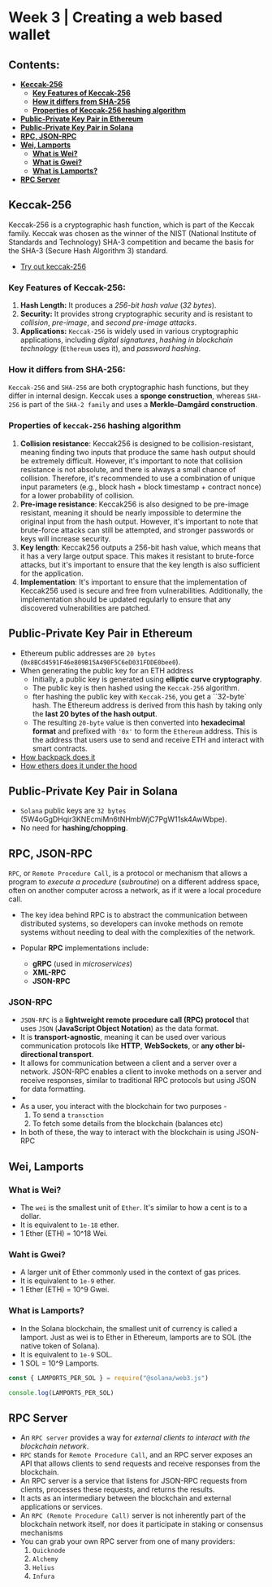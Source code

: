# Week 3 | Creating a web based wallet

## Contents:
- [**Keccak-256**](#keccak-256)
    - [**Key Features of Keccak-256**](#key-features-of-keccak-256)
    - [**How it differs from SHA-256**](#how-it-differs-from-sha-256)
    - [**Properties of Keccak-256 hashing algorithm**](#properties-of-keccak-256-hashing-algorithm)
- [**Public-Private Key Pair in Ethereum**](#public-private-key-pair-in-ethereum)
- [**Public-Private Key Pair in Solana**](#public-private-key-pair-in-solana)
- [**RPC, JSON-RPC**](#rpc-json-rpc)
- [**Wei, Lamports**](#wei-lamports)
    - [**What is Wei?**](#what-is-wei)
    - [**What is Gwei?**](#what-is-gwei)
    - [**What is Lamports?**](#what-is-lamports)
- [**RPC Server**](#rpc-server)

## Keccak-256
Keccak-256 is a cryptographic hash function, which is part of the Keccak family. Keccak was chosen as the winner of the NIST (National Institute of Standards and Technology) SHA-3 competition and became the basis for the SHA-3 (Secure Hash Algorithm 3) standard.

- [Try out keccak-256](https://emn178.github.io/online-tools/keccak_256.html)

### Key Features of Keccak-256:
1. **Hash Length:** It produces a *256-bit hash value* (*32 bytes*).
2. **Security:** It provides strong cryptographic security and is resistant to *collision*, *pre-image*, and *second pre-image attacks*.
3. **Applications:** `Keccak-256` is widely used in various cryptographic applications, including *digital signatures*, *hashing in blockchain technology* (`Ethereum` uses it), and *password hashing*.

### How it differs from SHA-256:
`Keccak-256` and `SHA-256` are both cryptographic hash functions, but they differ in internal design. Keccak uses a **sponge construction**, whereas `SHA-256` is part of the `SHA-2 family` and uses a **Merkle–Damgård construction**.

### Properties of `keccak-256` hashing algorithm

1. **Collision resistance**: Keccak256 is designed to be collision-resistant, meaning finding two inputs that produce the same hash output should be extremely difficult. However, it's important to note that collision resistance is not absolute, and there is always a small chance of collision. Therefore, it's recommended to use a combination of unique input parameters (e.g., block hash + block timestamp + contract nonce) for a lower probability of collision.
2. **Pre-image resistance**: Keccak256 is also designed to be pre-image resistant, meaning it should be nearly impossible to determine the original input from the hash output. However, it's important to note that brute-force attacks can still be attempted, and stronger passwords or keys will increase security.
3. **Key length**: Keccak256 outputs a 256-bit hash value, which means that it has a very large output space. This makes it resistant to brute-force attacks, but it's important to ensure that the key length is also sufficient for the application.
4. **Implementation**: It's important to ensure that the implementation of Keccak256 used is secure and free from vulnerabilities. Additionally, the implementation should be updated regularly to ensure that any discovered vulnerabilities are patched.

## Public-Private Key Pair in Ethereum
- Ethereum public addresses are `20 bytes` (`0x8BCd4591F46e809B15A490F5C6eD031FDDE0bee0`).
- When generating the public key for an ETH address
    - Initially, a public key is generated using **elliptic curve cryptography**. 
    - The public key is then hashed using the `Keccak-256` algorithm.
    - fter hashing the public key with `Keccak-256`, you get a ``32-byte` hash. The Ethereum address is derived from this hash by taking only the **last 20 bytes of the hash output**.
    - The resulting `20-byte` value is then converted into **hexadecimal format** and prefixed with `'0x'` to form the `Ethereum` address. This is the address that users use to send and receive ETH and interact with smart contracts.
- [How backpack does it](https://github.com/coral-xyz/backpack/blob/master/packages/secure-background/src/services/evm/util.ts#L3)
- [How ethers does it under the hood](https://github.com/ethers-io/ethers.js/blob/main/src.ts/transaction/address.ts#L12)

## Public-Private Key Pair in Solana
- `Solana` public keys are `32 bytes` (5W4oGgDHqir3KNEcmiMn6tNHmbWjC7PgW11sk4AwWbpe). 
- No need for **hashing/chopping**.

## RPC, JSON-RPC
`RPC`, or `Remote Procedure Call`, is a protocol or mechanism that allows a program to *execute a procedure* (*subroutine*) on a different address space, often on another computer across a network, as if it were a local procedure call. 
- The key idea behind RPC is to abstract the communication between distributed systems, so developers can invoke methods on remote systems without needing to deal with the complexities of the network.

- Popular **RPC** implementations include:
    - **gRPC** (used in *microservices*)
    - **XML-RPC**
    - **JSON-RPC**

### JSON-RPC
- `JSON-RPC` is a **lightweight remote procedure call (RPC) protocol** that uses `JSON` (**JavaScript Object Notation**) as the data format. 
- It is **transport-agnostic**, meaning it can be used over various communication protocols like **HTTP**, **WebSockets**, or **any other bi-directional transport**.
- It allows for communication between a client and a server over a network. JSON-RPC enables a client to invoke methods on a server and receive responses, similar to traditional RPC protocols but using JSON for data formatting.
- [](images/json-rpc.avif)
- As a user, you interact with the blockchain for two purposes - 
    1. To send a `transction`
    2. To fetch some details from the blockchain (balances etc)
- In both of these, the way to interact with the blockchain is using JSON-RPC

## Wei, Lamports

### What is Wei?
- The `wei` is the smallest unit of `Ether`. It's similar to how a cent is to a dollar.
- It is equivalent to `1e-18` ether.
- 1 Ether (ETH) = 10^18 Wei.

### Waht is Gwei?
- A larger unit of Ether commonly used in the context of gas prices.
- It is equivalent to `1e-9` ether.
- 1 Ether (ETH) = 10^9 Gwei.

### What is Lamports?
- In the Solana blockchain, the smallest unit of currency is called a lamport. Just as wei is to Ether in Ethereum, lamports are to SOL (the native token of Solana).
- It is equivalent to `1e-9` SOL.
- 1 SOL = 10^9 Lamports.
```js
const { LAMPORTS_PER_SOL } = require("@solana/web3.js")

console.log(LAMPORTS_PER_SOL)
```

## RPC Server
- An `RPC server` provides a way for *external clients to interact with the blockchain network*. 
- `RPC` stands for `Remote Procedure Call`, and an RPC server exposes an API that allows clients to send requests and receive responses from the blockchain.
- An RPC server is a service that listens for JSON-RPC requests from clients, processes these requests, and returns the results. 
- It acts as an intermediary between the blockchain and external applications or services.
- An `RPC (Remote Procedure Call)` server is not inherently part of the blockchain network itself, nor does it participate in staking or consensus mechanisms
- You can grab your own RPC server from one of many providers: 
    1. `Quicknode`
    2. `Alchemy`
    3. `Helius`
    4. `Infura`
